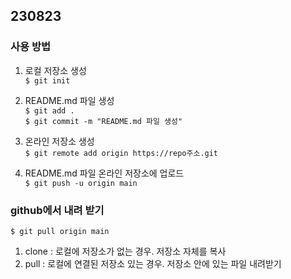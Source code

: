 ## 230823 ##
### 사용 방법 ###
1. 로컬 저장소 생성<br>
`$ git init`

2. README.md 파일 생성<br>
`$ git add .`<br>
`$ git commit -m "README.md 파일 생성"`

3. 온라인 저장소 생성<br>
`$ git remote add origin https://repo주소.git`<br>

4. README.md 파일 온라인 저장소에 업로드<br>
`$ git push -u origin main`

### github에서 내려 받기 ###
`$ git pull origin main`

1. clone : 로컬에 저장소가 없는 경우. 저장소 자체를 복사
2. pull : 로컬에 연결된 저장소 있는 경우. 저장소 안에 있는 파일 내려받기



